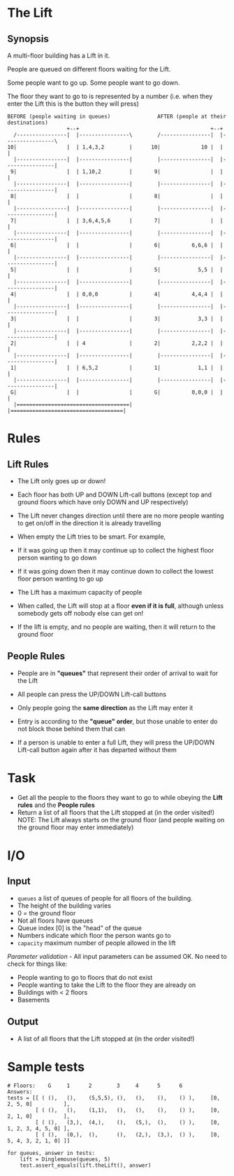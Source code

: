 # The Lift
## Synopsis
A multi-floor building has a Lift in it.

People are queued on different floors waiting for the Lift.

Some people want to go up. Some people want to go down.

The floor they want to go to is represented by a number (i.e. when they enter the Lift this is the button they will press)

```
BEFORE (people waiting in queues)               AFTER (people at their destinations)
                   +--+                                          +--+ 
  /----------------|  |----------------\        /----------------|  |----------------\
10|                |  | 1,4,3,2        |      10|             10 |  |                |
  |----------------|  |----------------|        |----------------|  |----------------|
 9|                |  | 1,10,2         |       9|                |  |                |
  |----------------|  |----------------|        |----------------|  |----------------|
 8|                |  |                |       8|                |  |                |
  |----------------|  |----------------|        |----------------|  |----------------|
 7|                |  | 3,6,4,5,6      |       7|                |  |                |
  |----------------|  |----------------|        |----------------|  |----------------|
 6|                |  |                |       6|          6,6,6 |  |                |
  |----------------|  |----------------|        |----------------|  |----------------|
 5|                |  |                |       5|            5,5 |  |                |
  |----------------|  |----------------|        |----------------|  |----------------|
 4|                |  | 0,0,0          |       4|          4,4,4 |  |                |
  |----------------|  |----------------|        |----------------|  |----------------|
 3|                |  |                |       3|            3,3 |  |                |
  |----------------|  |----------------|        |----------------|  |----------------|
 2|                |  | 4              |       2|          2,2,2 |  |                |
  |----------------|  |----------------|        |----------------|  |----------------|
 1|                |  | 6,5,2          |       1|            1,1 |  |                |
  |----------------|  |----------------|        |----------------|  |----------------|
 G|                |  |                |       G|          0,0,0 |  |                |
  |====================================|        |====================================|
  ```

# Rules
## Lift Rules
- The Lift only goes up or down!

- Each floor has both UP and DOWN Lift-call buttons (except top and ground floors which have only DOWN and UP respectively)

- The Lift never changes direction until there are no more people wanting to get on/off in the direction it is already travelling

- When empty the Lift tries to be smart. For example,

- If it was going up then it may continue up to collect the highest floor person wanting to go down

- If it was going down then it may continue down to collect the lowest floor person wanting to go up

- The Lift has a maximum capacity of people

- When called, the Lift will stop at a floor **even if it is full**, although unless somebody gets off nobody else can get on!

- If the lift is empty, and no people are waiting, then it will return to the ground floor

## People Rules
- People are in **"queues"** that represent their order of arrival to wait for the Lift

- All people can press the UP/DOWN Lift-call buttons

- Only people going the **same direction** as the Lift may enter it

- Entry is according to the **"queue" order**, but those unable to enter do not block those behind them that can

- If a person is unable to enter a full Lift, they will press the UP/DOWN Lift-call button again after it has departed without them

# Task

- Get all the people to the floors they want to go to while obeying the **Lift rules** and the **People rules**
- Return a list of all floors that the Lift stopped at (in the order visited!)
NOTE: The Lift always starts on the ground floor (and people waiting on the ground floor may enter immediately)

# I/O
## Input
- `queues` a list of queues of people for all floors of the building.
- The height of the building varies
- 0 = the ground floor
- Not all floors have queues
- Queue index [0] is the "head" of the queue
- Numbers indicate which floor the person wants go to
- `capacity` maximum number of people allowed in the lift

*Parameter validation* - All input parameters can be assumed OK. No need to check for things like:
- People wanting to go to floors that do not exist
- People wanting to take the Lift to the floor they are already on
- Buildings with < 2 floors
- Basements
## Output
- A list of all floors that the Lift stopped at (in the order visited!)

# Sample tests
```
# Floors:    G     1      2        3     4      5      6         Answers:
tests = [[ ( (),   (),    (5,5,5), (),   (),    (),    () ),     [0, 2, 5, 0]          ],
         [ ( (),   (),    (1,1),   (),   (),    (),    () ),     [0, 2, 1, 0]          ],
         [ ( (),   (3,),  (4,),    (),   (5,),  (),    () ),     [0, 1, 2, 3, 4, 5, 0] ],
         [ ( (),   (0,),  (),      (),   (2,),  (3,),  () ),     [0, 5, 4, 3, 2, 1, 0] ]]
  
for queues, answer in tests:
    lift = Dinglemouse(queues, 5)
    test.assert_equals(lift.theLift(), answer)
```